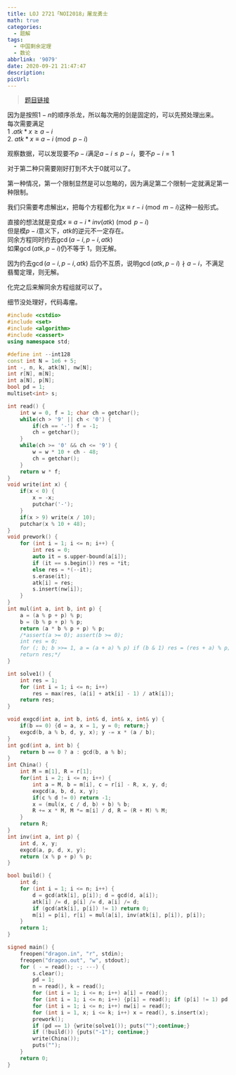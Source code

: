 ```yaml
---
title: LOJ 2721「NOI2018」屠龙勇士
math: true
categories:
  - 题解
tags:
  - 中国剩余定理
  - 数论
abbrlink: '9079'
date: 2020-09-21 21:47:47
description:
picUrl:
---
```



>[题目链接](https://loj.ac/problem/2721)  

因为是按照$1-n$的顺序杀龙，所以每次用的剑是固定的，可以先预处理出来。  
每次需要满足  
1 .$atk*x\geq a-i$  
2. $atk*x\equiv a-i\pmod {p-i}$  

观察数据，可以发现要不$p-i$满足$a-i\leq p-i$，要不$p-i=1$  
 
 对于第二种只需要刚好打到不大于$0$就可以了。  

第一种情况，第一个限制显然是可以忽略的，因为满足第二个限制一定就满足第一种限制。  

我们只需要考虑解出$x$，把每个方程都化为$x\equiv r-i\pmod {m-i}$这种一般形式。  

直接的想法就是变成$x\equiv a-i*inv(atk)\pmod{p-i}$  
但是模$p-i$意义下，$atk$的逆元不一定存在。  
同余方程同时约去$\gcd(a-i,p-i,atk)$  
如果$\gcd(atk,p-i)$仍不等于 $1$，则无解。  

因为约去$\gcd(a-i,p-i,atk)$  后仍不互质，说明$\gcd(atk,p-i)\nmid a-i$，不满足翡蜀定理，则无解。  

化完之后来解同余方程组就可以了。  

细节没处理好，代码毒瘤。

```cpp
#include <cstdio>
#include <set>
#include <algorithm>
#include <cassert>
using namespace std;

#define int --int128 
const int N = 1e6 + 5;
int -, n, k, atk[N], nw[N];
int r[N], m[N];
int a[N], p[N];
bool pd = 1;
multiset<int> s;

int read() {
    int w = 0, f = 1; char ch = getchar();
    while(ch > '9' || ch < '0') {
        if(ch == '-') f = -1;
        ch = getchar();
    }
    while(ch >= '0' && ch <= '9') {
        w = w * 10 + ch - 48;
        ch = getchar();
    }
    return w * f;
}
void write(int x) {
    if(x < 0) {
        x = -x;
        putchar('-');
    }
    if(x > 9) write(x / 10);
    putchar(x % 10 + 48);
}
void prework() {
    for (int i = 1; i <= n; i++) {
		int res = 0;
        auto it = s.upper-bound(a[i]);
    	if (it == s.begin()) res = *it;
        else res = *(--it);
    	s.erase(it);
    	atk[i] = res;
		s.insert(nw[i]);
	}
}
int mul(int a, int b, int p) {
	a = (a % p + p) % p;
    b = (b % p + p) % p;	
	return (a * b % p + p) % p;
	/*assert(a >= 0); assert(b >= 0);
    int res = 0;
	for (; b; b >>= 1, a = (a + a) % p) if (b & 1) res = (res + a) % p;
	return res;*/
}

int solve1() {
    int res = 1;
	for (int i = 1; i <= n; i++) 
        res = max(res, (a[i] + atk[i] - 1) / atk[i]);
	return res;
}

void exgcd(int a, int b, int& d, int& x, int& y) {
	if(b == 0) {d = a, x = 1, y = 0; return;}
	exgcd(b, a % b, d, y, x); y -= x * (a / b);
}
int gcd(int a, int b) {
	return b == 0 ? a : gcd(b, a % b);
}
int China() {
    int M = m[1], R = r[1];
    for(int i = 2; i <= n; i++) {
    	int a = M, b = m[i], c = r[i] - R, x, y, d;
    	exgcd(a, b, d, x, y);
    	if(c % d != 0) return -1;
        x = (mul(x, c / d, b) + b) % b;
        R += x * M, M *= m[i] / d, R = (R + M) % M;
    }
    return R;
}
int inv(int a, int p) {
	int d, x, y;
	exgcd(a, p, d, x, y);
	return (x % p + p) % p;
}

bool build() {
	int d;
	for (int i = 1; i <= n; i++) {
	    d = gcd(atk[i], p[i]); d = gcd(d, a[i]);
	   	atk[i] /= d, p[i] /= d, a[i] /= d;
		if (gcd(atk[i], p[i]) != 1) return 0;
		m[i] = p[i], r[i] = mul(a[i], inv(atk[i], p[i]), p[i]);
	}
	return 1;
}

signed main() {
	freopen("dragon.in", "r", stdin);
    freopen("dragon.out", "w", stdout);
	for ( - = read(); -; ---) {
	    s.clear();
	    pd = 1;	
		n = read(), k = read();
		for (int i = 1; i <= n; i++) a[i] = read();
		for (int i = 1; i <= n; i++) {p[i] = read(); if (p[i] != 1) pd = 0;}
		for (int i = 1; i <= n; i++) nw[i] = read();
		for (int i = 1, x; i <= k; i++) x = read(), s.insert(x);
		prework();
		if (pd == 1) {write(solve1()); puts("");continue;}
		if (!build()) {puts("-1"); continue;}
		write(China());
		puts("");
	}
	return 0;
}
```